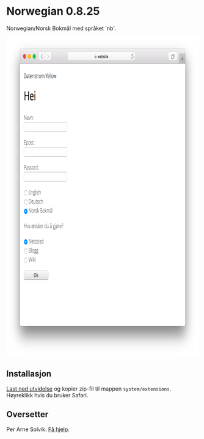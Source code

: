 Norwegian 0.8.25
================
Norwegian/Norsk Bokmål med språket 'nb'.

<p align="center"><img src="norwegian-screenshot.png?raw=true" width="795" height="836" alt="Screenshot"></p>

## Installasjon

[Last ned utvidelse](https://github.com/datenstrom/yellow-extensions/raw/master/zip/norwegian.zip) og kopier zip-fil til mappen `system/extensions`. Høyreklikk hvis du bruker Safari.

## Oversetter

Per Arne Solvik. [Få hjelp](https://datenstrom.se/yellow/help/).
